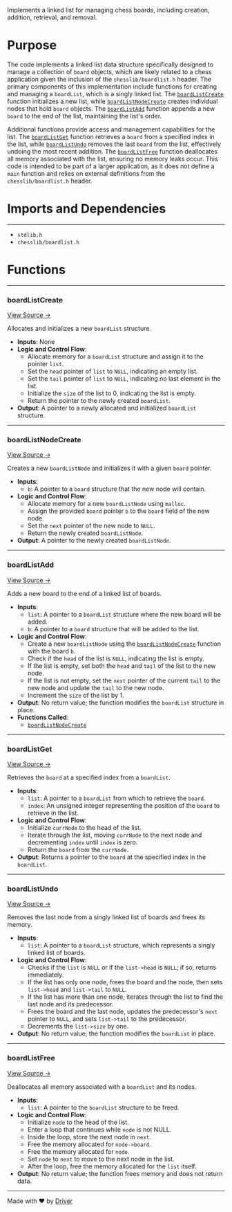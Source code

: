 <!--------------------------------------------------------------------------------->
<!-- IMPORTANT: This file is auto-generated by Driver (https://driver.ai). -------->
<!-- Manual edits may be overwritten on future commits. --------------------------->
<!--------------------------------------------------------------------------------->

Implements a linked list for managing chess boards, including creation, addition, retrieval, and removal.

# Purpose
The code implements a linked list data structure specifically designed to manage a collection of `board` objects, which are likely related to a chess application given the inclusion of the `chesslib/boardlist.h` header. The primary components of this implementation include functions for creating and managing a `boardList`, which is a singly linked list. The [`boardListCreate`](<#boardlistcreate>) function initializes a new list, while [`boardListNodeCreate`](<#boardlistnodecreate>) creates individual nodes that hold `board` objects. The [`boardListAdd`](<#boardlistadd>) function appends a new `board` to the end of the list, maintaining the list's order.

Additional functions provide access and management capabilities for the list. The [`boardListGet`](<#boardlistget>) function retrieves a `board` from a specified index in the list, while [`boardListUndo`](<#boardlistundo>) removes the last `board` from the list, effectively undoing the most recent addition. The [`boardListFree`](<#boardlistfree>) function deallocates all memory associated with the list, ensuring no memory leaks occur. This code is intended to be part of a larger application, as it does not define a `main` function and relies on external definitions from the `chesslib/boardlist.h` header.
# Imports and Dependencies

---
- `stdlib.h`
- `chesslib/boardlist.h`


# Functions

---
### boardListCreate<!-- {{#callable:boardListCreate}} -->
[View Source →](<../../../../../chesslib/src/chesslib/boardlist.c#L10>)

Allocates and initializes a new `boardList` structure.
- **Inputs**: None
- **Logic and Control Flow**:
    - Allocate memory for a `boardList` structure and assign it to the pointer `list`.
    - Set the `head` pointer of `list` to `NULL`, indicating an empty list.
    - Set the `tail` pointer of `list` to `NULL`, indicating no last element in the list.
    - Initialize the `size` of the list to 0, indicating the list is empty.
    - Return the pointer to the newly created `boardList`.
- **Output**: A pointer to a newly allocated and initialized `boardList` structure.


---
### boardListNodeCreate<!-- {{#callable:boardListNodeCreate}} -->
[View Source →](<../../../../../chesslib/src/chesslib/boardlist.c#L21>)

Creates a new `boardListNode` and initializes it with a given `board` pointer.
- **Inputs**:
    - `b`: A pointer to a `board` structure that the new node will contain.
- **Logic and Control Flow**:
    - Allocate memory for a new `boardListNode` using `malloc`.
    - Assign the provided `board` pointer `b` to the `board` field of the new node.
    - Set the `next` pointer of the new node to `NULL`.
    - Return the newly created `boardListNode`.
- **Output**: A pointer to the newly created `boardListNode`.


---
### boardListAdd<!-- {{#callable:boardListAdd}} -->
[View Source →](<../../../../../chesslib/src/chesslib/boardlist.c#L30>)

Adds a new board to the end of a linked list of boards.
- **Inputs**:
    - `list`: A pointer to a `boardList` structure where the new board will be added.
    - `b`: A pointer to a `board` structure that will be added to the list.
- **Logic and Control Flow**:
    - Create a new `boardListNode` using the [`boardListNodeCreate`](<#boardlistnodecreate>) function with the board `b`.
    - Check if the `head` of the list is `NULL`, indicating the list is empty.
    - If the list is empty, set both the `head` and `tail` of the list to the new node.
    - If the list is not empty, set the `next` pointer of the current `tail` to the new node and update the `tail` to the new node.
    - Increment the `size` of the list by 1.
- **Output**: No return value; the function modifies the `boardList` structure in place.
- **Functions Called**:
    - [`boardListNodeCreate`](<#boardlistnodecreate>)


---
### boardListGet<!-- {{#callable:boardListGet}} -->
[View Source →](<../../../../../chesslib/src/chesslib/boardlist.c#L48>)

Retrieves the `board` at a specified index from a `boardList`.
- **Inputs**:
    - `list`: A pointer to a `boardList` from which to retrieve the `board`.
    - `index`: An unsigned integer representing the position of the `board` to retrieve in the list.
- **Logic and Control Flow**:
    - Initialize `currNode` to the head of the list.
    - Iterate through the list, moving `currNode` to the next node and decrementing `index` until `index` is zero.
    - Return the `board` from the `currNode`.
- **Output**: Returns a pointer to the `board` at the specified index in the `boardList`.


---
### boardListUndo<!-- {{#callable:boardListUndo}} -->
[View Source →](<../../../../../chesslib/src/chesslib/boardlist.c#L59>)

Removes the last node from a singly linked list of boards and frees its memory.
- **Inputs**:
    - `list`: A pointer to a `boardList` structure, which represents a singly linked list of boards.
- **Logic and Control Flow**:
    - Checks if the `list` is `NULL` or if the `list->head` is `NULL`; if so, returns immediately.
    - If the list has only one node, frees the board and the node, then sets `list->head` and `list->tail` to `NULL`.
    - If the list has more than one node, iterates through the list to find the last node and its predecessor.
    - Frees the board and the last node, updates the predecessor's `next` pointer to `NULL`, and sets `list->tail` to the predecessor.
    - Decrements the `list->size` by one.
- **Output**: No return value; the function modifies the `boardList` in place.


---
### boardListFree<!-- {{#callable:boardListFree}} -->
[View Source →](<../../../../../chesslib/src/chesslib/boardlist.c#L92>)

Deallocates all memory associated with a `boardList` and its nodes.
- **Inputs**:
    - `list`: A pointer to the `boardList` structure to be freed.
- **Logic and Control Flow**:
    - Initialize `node` to the head of the list.
    - Enter a loop that continues while `node` is not NULL.
    - Inside the loop, store the next node in `next`.
    - Free the memory allocated for `node->board`.
    - Free the memory allocated for `node`.
    - Set `node` to `next` to move to the next node in the list.
    - After the loop, free the memory allocated for the `list` itself.
- **Output**: No return value; the function frees memory and does not return data.



---
Made with ❤️ by [Driver](https://www.driver.ai/)